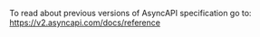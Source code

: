 To read about previous versions of AsyncAPI specification go to: https://v2.asyncapi.com/docs/reference